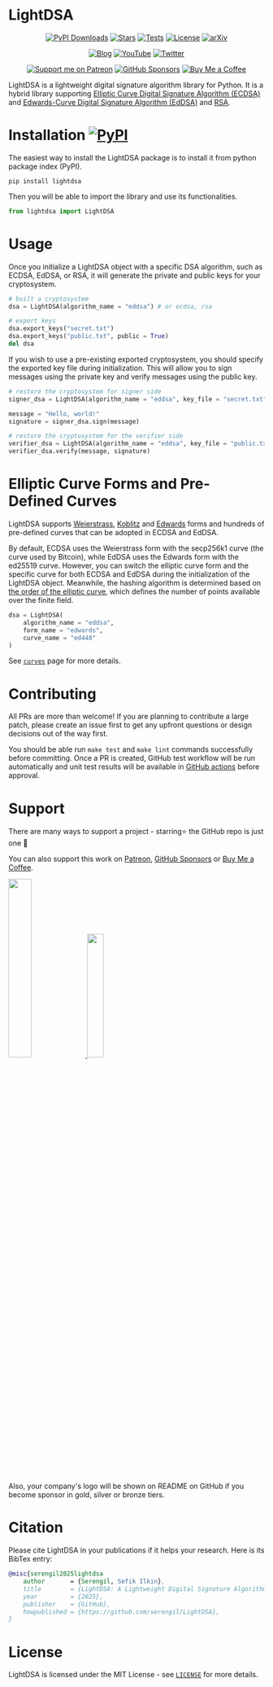 # LightDSA

<div align="center">

[![PyPI Downloads](https://static.pepy.tech/personalized-badge/lightdsa?period=total&units=international_system&left_color=grey&right_color=blue&left_text=downloads)](https://pepy.tech/project/lightdsa)
[![Stars](https://img.shields.io/github/stars/serengil/LightDSA?color=yellow&style=flat&label=%E2%AD%90%20stars)](https://github.com/serengil/LightDSA/stargazers)
[![Tests](https://github.com/serengil/LightDSA/actions/workflows/tests.yml/badge.svg)](https://github.com/serengil/LightDSA/actions/workflows/tests.yml)
[![License](http://img.shields.io/:license-MIT-green.svg?style=flat)](https://github.com/serengil/LightPHE/blob/master/LICENSE)
[![arXiv](https://img.shields.io/badge/arXiv-2408.05219-b31b1b.svg?logo=arXiv)](https://arxiv.org/abs/2408.05219)

[![Blog](https://img.shields.io/:blog-sefiks.com-blue.svg?style=flat&logo=wordpress)](https://sefiks.com)
[![YouTube](https://img.shields.io/:youtube-@sefiks-red.svg?style=flat&logo=youtube)](https://www.youtube.com/@sefiks?sub_confirmation=1)
[![Twitter](https://img.shields.io/:follow-@serengil-blue.svg?style=flat&logo=x)](https://twitter.com/intent/user?screen_name=serengil)

[![Support me on Patreon](https://img.shields.io/endpoint.svg?url=https%3A%2F%2Fshieldsio-patreon.vercel.app%2Fapi%3Fusername%3Dserengil%26type%3Dpatrons&style=flat)](https://www.patreon.com/serengil?repo=lightphe)
[![GitHub Sponsors](https://img.shields.io/github/sponsors/serengil?logo=GitHub&color=lightgray)](https://github.com/sponsors/serengil)
[![Buy Me a Coffee](https://img.shields.io/badge/-buy_me_a%C2%A0coffee-gray?logo=buy-me-a-coffee)](https://buymeacoffee.com/serengil)

</div>

LightDSA is a lightweight digital signature algorithm library for Python. It is a hybrid library supporting [Elliptic Curve Digital Signature Algorithm (ECDSA)](https://sefiks.com/2018/02/16/elegant-signatures-with-elliptic-curve-cryptography/) and [Edwards-Curve Digital Signature Algorithm (EdDSA)](https://sefiks.com/2018/12/24/a-gentle-introduction-to-edwards-curve-digital-signature-algorithm-eddsa/) and [RSA](https://sefiks.com/2023/03/06/a-step-by-step-partially-homomorphic-encryption-example-with-rsa-in-python/).

# Installation [![PyPI](https://img.shields.io/pypi/v/lightdsa.svg)](https://pypi.org/project/lightdsa/)

The easiest way to install the LightDSA package is to install it from python package index (PyPI).

```shell
pip install lightdsa
```

Then you will be able to import the library and use its functionalities.

```python
from lightdsa import LightDSA
```

# Usage

Once you initialize a LightDSA object with a specific DSA algorithm, such as ECDSA, EdDSA, or RSA, it will generate the private and public keys for your cryptosystem.

```python
# built a cryptosystem
dsa = LightDSA(algorithm_name = "eddsa") # or ecdsa, rsa

# export keys
dsa.export_keys("secret.txt")
dsa.export_keys("public.txt", public = True)
del dsa
```

If you wish to use a pre-existing exported cryptosystem, you should specify the exported key file during initialization. This will allow you to sign messages using the private key and verify messages using the public key.

```python
# restore the cryptosystem for signer side
signer_dsa = LightDSA(algorithm_name = "eddsa", key_file = "secret.txt")

message = "Hello, world!"
signature = signer_dsa.sign(message)

# restore the cryptosystem for the verifier side
verifier_dsa = LightDSA(algorithm_name = "eddsa", key_file = "public.txt")
verifier_dsa.verify(message, signature)
```

# Elliptic Curve Forms and Pre-Defined Curves

LightDSA supports [Weierstrass](https://sefiks.com/2016/03/13/the-math-behind-elliptic-curve-cryptography/), [Koblitz](https://sefiks.com/2016/03/13/the-math-behind-elliptic-curves-over-binary-field/) and [Edwards](https://sefiks.com/2018/12/19/a-gentle-introduction-to-edwards-curves/) forms and hundreds of pre-defined curves that can be adopted in ECDSA and EdDSA.

By default, ECDSA uses the Weierstrass form with the secp256k1 curve (the curve used by Bitcoin), while EdDSA uses the Edwards form with the ed25519 curve. However, you can switch the elliptic curve form and the specific curve for both ECDSA and EdDSA during the initialization of the LightDSA object. Meanwhile, the hashing algorithm is determined based on [the order of the elliptic curve](https://sefiks.com/2018/02/27/counting-points-on-elliptic-curves-over-finite-field/), which defines the number of points available over the finite field.

```python
dsa = LightDSA(
    algorithm_name = "eddsa",
    form_name = "edwards",
    curve_name = "ed448"
)
```

See [`curves`](https://github.com/serengil/LightECC#supported-curves) page for more details.

# Contributing

All PRs are more than welcome! If you are planning to contribute a large patch, please create an issue first to get any upfront questions or design decisions out of the way first.

You should be able run `make test` and `make lint` commands successfully before committing. Once a PR is created, GitHub test workflow will be run automatically and unit test results will be available in [GitHub actions](https://github.com/serengil/LightDSA/actions/workflows/tests.yml) before approval.

# Support

There are many ways to support a project - starring⭐️ the GitHub repo is just one 🙏

You can also support this work on [Patreon](https://www.patreon.com/serengil?repo=lightdsa), [GitHub Sponsors](https://github.com/sponsors/serengil) or [Buy Me a Coffee](https://buymeacoffee.com/serengil).

<a href="https://www.patreon.com/serengil?repo=lightdsa">
<img src="https://raw.githubusercontent.com/serengil/LightPHE/master/icons/patreon.png" width="30%" height="30%">
</a>

<a href="https://buymeacoffee.com/serengil">
<img src="https://raw.githubusercontent.com/serengil/LightPHE/master/icons/bmc-button.png" width="25%" height="25%">
</a>

Also, your company's logo will be shown on README on GitHub if you become sponsor in gold, silver or bronze tiers.

# Citation

Please cite LightDSA in your publications if it helps your research. Here is its BibTex entry:

```BibTeX
@misc{serengil2025lightdsa
    author       = {Serengil, Sefik Ilkin},
    title        = {LightDSA: A Lightweight Digital Signature Algorithm Library for Python},
    year         = {2025},
    publisher    = {GitHub},
    howpublished = {https://github.com/serengil/LightDSA},
}
```

# License

LightDSA is licensed under the MIT License - see [`LICENSE`](https://github.com/serengil/LightDSA/blob/master/LICENSE) for more details.